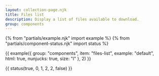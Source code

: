 ```yaml
---
layout: collection-page.njk
title: Files list
description: Display a list of files available to download.
group: components
---
```


{% from "partials/example.njk" import example %}
{% from "partials/component-status.njk" import status %}

{{ example({ group: "components", item: "files-list", example: "default", html: true, nunjucks: true, size: "l" }, 2) }}

{{ status(true, 0, 1, 2, 2, false) }}
